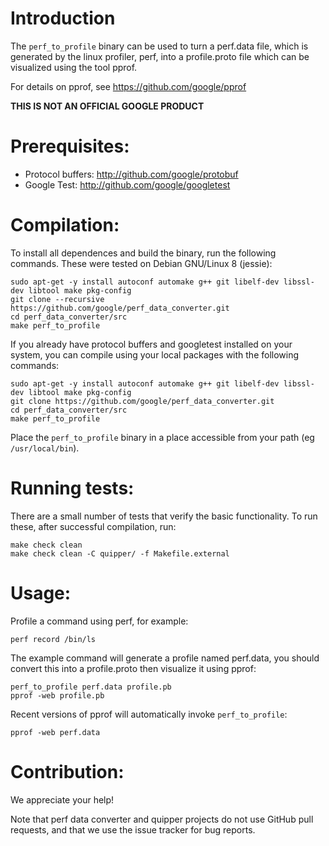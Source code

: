 # Introduction

The `perf_to_profile` binary can be used to turn a perf.data file, which is
generated by the linux profiler, perf, into a profile.proto file which can be
visualized using the tool pprof.

For details on pprof, see https://github.com/google/pprof

**THIS IS NOT AN OFFICIAL GOOGLE PRODUCT**


# Prerequisites:
- Protocol buffers: http://github.com/google/protobuf
- Google Test: http://github.com/google/googletest

# Compilation:
To install all dependences and build the binary, run the following commands.
These were tested on Debian GNU/Linux 8 (jessie):
```
sudo apt-get -y install autoconf automake g++ git libelf-dev libssl-dev libtool make pkg-config
git clone --recursive https://github.com/google/perf_data_converter.git
cd perf_data_converter/src
make perf_to_profile
```

If you already have protocol buffers and googletest installed on your system,
you can compile using your local packages with the following commands:
```
sudo apt-get -y install autoconf automake g++ git libelf-dev libssl-dev libtool make pkg-config
git clone https://github.com/google/perf_data_converter.git
cd perf_data_converter/src
make perf_to_profile
```

Place the `perf_to_profile` binary in a place accessible from your path (eg `/usr/local/bin`).

# Running tests:
There are a small number of tests that verify the basic functionality.
To run these, after successful compilation, run:
```
make check clean
make check clean -C quipper/ -f Makefile.external
```

# Usage:
Profile a command using perf, for example:
```
perf record /bin/ls
```

The example command will generate a profile named perf.data, you
should convert this into a profile.proto then visualize it using
pprof:

```
perf_to_profile perf.data profile.pb
pprof -web profile.pb
```

Recent versions of pprof will automatically invoke `perf_to_profile`:
```
pprof -web perf.data
```

# Contribution:
We appreciate your help!

Note that perf data converter and quipper projects do not use GitHub pull
requests, and that we use the issue tracker for bug reports.
